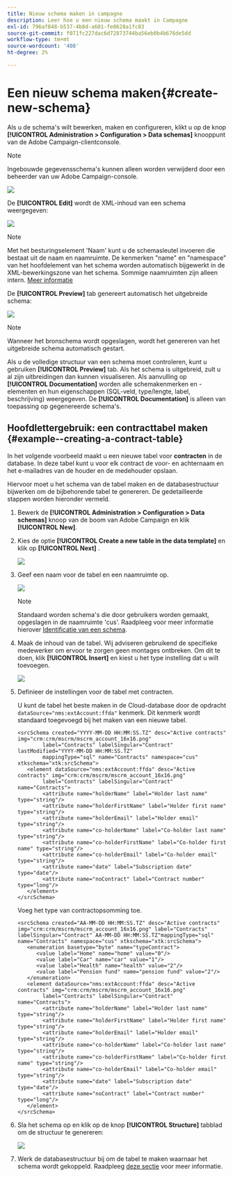 ```yaml
---
title: Nieuw schema maken in campagne
description: Leer hoe u een nieuw schema maakt in Campagne
exl-id: 796af848-b537-4b8d-a601-fe0628a1fc83
source-git-commit: f071fc227dac6d72873744ba56eb0b4b676de5dd
workflow-type: tm+mt
source-wordcount: '408'
ht-degree: 2%

---
```


# Een nieuw schema maken{#create-new-schema}

Als u de schema&#39;s wilt bewerken, maken en configureren, klikt u op de knop **[!UICONTROL Administration > Configuration > Data schemas]** knooppunt van de Adobe Campaign-clientconsole.

>[!NOTE]
>
>Ingebouwde gegevensschema&#39;s kunnen alleen worden verwijderd door een beheerder van uw Adobe Campaign-console.

![](assets/schema_navtree.png)

De **[!UICONTROL Edit]** wordt de XML-inhoud van een schema weergegeven:

![](assets/schema_edition.png)

>[!NOTE]
>
>Met het besturingselement &#39;Naam&#39; kunt u de schemasleutel invoeren die bestaat uit de naam en naamruimte. De kenmerken &quot;name&quot; en &quot;namespace&quot; van het hoofdelement van het schema worden automatisch bijgewerkt in de XML-bewerkingszone van het schema. Sommige naamruimten zijn alleen intern. [Meer informatie](schemas.md#reserved-namespaces)

De **[!UICONTROL Preview]** tab genereert automatisch het uitgebreide schema:

![](assets/schema_edition2.png)

>[!NOTE]
>
>Wanneer het bronschema wordt opgeslagen, wordt het genereren van het uitgebreide schema automatisch gestart.

Als u de volledige structuur van een schema moet controleren, kunt u gebruiken **[!UICONTROL Preview]** tab. Als het schema is uitgebreid, zult u al zijn uitbreidingen dan kunnen visualiseren. Als aanvulling op **[!UICONTROL Documentation]** worden alle schemakenmerken en -elementen en hun eigenschappen (SQL-veld, type/lengte, label, beschrijving) weergegeven. De **[!UICONTROL Documentation]** is alleen van toepassing op gegenereerde schema&#39;s.

## Hoofdlettergebruik: een contracttabel maken {#example--creating-a-contract-table}

In het volgende voorbeeld maakt u een nieuwe tabel voor **contracten** in de database. In deze tabel kunt u voor elk contract de voor- en achternaam en het e-mailadres van de houder en de medehouder opslaan.

Hiervoor moet u het schema van de tabel maken en de databasestructuur bijwerken om de bijbehorende tabel te genereren. De gedetailleerde stappen worden hieronder vermeld.

1. Bewerk de **[!UICONTROL Administration > Configuration > Data schemas]** knoop van de boom van Adobe Campaign en klik **[!UICONTROL New]**.
1. Kies de optie **[!UICONTROL Create a new table in the data template]** en klik op **[!UICONTROL Next]** .

   ![](assets/create_new_schema.png)

1. Geef een naam voor de tabel en een naamruimte op.

   ![](assets/create_new_param.png)

   >[!NOTE]
   >
   >Standaard worden schema&#39;s die door gebruikers worden gemaakt, opgeslagen in de naamruimte &#39;cus&#39;. Raadpleeg voor meer informatie hierover [Identificatie van een schema](extend-schema.md#identification-of-a-schema).

1. Maak de inhoud van de tabel. Wij adviseren gebruikend de specifieke medewerker om ervoor te zorgen geen montages ontbreken. Om dit te doen, klik **[!UICONTROL Insert]** en kiest u het type instelling dat u wilt toevoegen.

   ![](assets/create_new_content.png)

1. Definieer de instellingen voor de tabel met contracten.

   U kunt de tabel het beste maken in de Cloud-database door de opdracht `dataSource="nms:extAccount:ffda"` kenmerk. Dit kenmerk wordt standaard toegevoegd bij het maken van een nieuwe tabel.

   ```
   <srcSchema created="YYYY-MM-DD HH:MM:SS.TZ" desc="Active contracts" img="crm:crm/mscrm/mscrm_account_16x16.png"
           label="Contracts" labelSingular="Contract" lastModified="YYYY-MM-DD HH:MM:SS.TZ"
           mappingType="sql" name="Contracts" namespace="cus" xtkschema="xtk:srcSchema">
      <element dataSource="nms:extAccount:ffda" desc="Active contracts" img="crm:crm/mscrm/mscrm_account_16x16.png"
           label="Contracts" labelSingular="Contract" name="Contracts">
           <attribute name="holderName" label="Holder last name" type="string"/>
           <attribute name="holderFirstName" label="Holder first name" type="string"/>
           <attribute name="holderEmail" label="Holder email" type="string"/>
           <attribute name="co-holderName" label="Co-holder last name" type="string"/>           
           <attribute name="co-holderFirstName" label="Co-holder first name" type="string"/>           
           <attribute name="co-holderEmail" label="Co-holder email" type="string"/>    
           <attribute name="date" label="Subscription date" type="date"/>     
           <attribute name="noContract" label="Contract number" type="long"/> 
      </element>
   </srcSchema>
   ```

   Voeg het type van contractopsomming toe.

   ```
   <srcSchema created="AA-MM-DD HH:MM:SS.TZ" desc="Active contracts" img="crm:crm/mscrm/mscrm_account_16x16.png" label="Contracts" labelSingular="Contract" AA-MM-DD HH:MM:SS.TZ"mappingType="sql" name="Contracts" namespace="cus" xtkschema="xtk:srcSchema">
      <enumeration basetype="byte" name="typeContract">
         <value label="Home" name="home" value="0"/>
         <value label="Car" name="car" value="1"/>
         <value label="Health" name="health" value="2"/>
         <value label="Pension fund" name="pension fund" value="2"/>
      </enumeration>
      <element dataSource="nms:extAccount:ffda" desc="Active contracts" img="crm:crm/mscrm/mscrm_account_16x16.png"
           label="Contracts" labelSingular="Contract" name="Contracts">
           <attribute name="holderName" label="Holder last name" type="string"/>
           <attribute name="holderFirstName" label="Holder first name" type="string"/>
           <attribute name="holderEmail" label="Holder email" type="string"/>
           <attribute name="co-holderName" label="Co-holder last name" type="string"/>           
           <attribute name="co-holderFirstName" label="Co-holder first name" type="string"/>           
           <attribute name="co-holderEmail" label="Co-holder email" type="string"/>    
           <attribute name="date" label="Subscription date" type="date"/>     
           <attribute name="noContract" label="Contract number" type="long"/> 
      </element>
   </srcSchema>
   ```

1. Sla het schema op en klik op de knop **[!UICONTROL Structure]** tabblad om de structuur te genereren:

   ![](assets/configuration_structure.png)

1. Werk de databasestructuur bij om de tabel te maken waarnaar het schema wordt gekoppeld. Raadpleeg [deze sectie](update-database-structure.md) voor meer informatie.
